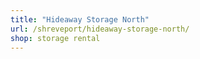 ```yaml
---
title: "Hideaway Storage North"
url: /shreveport/hideaway-storage-north/
shop: storage rental
---
```

